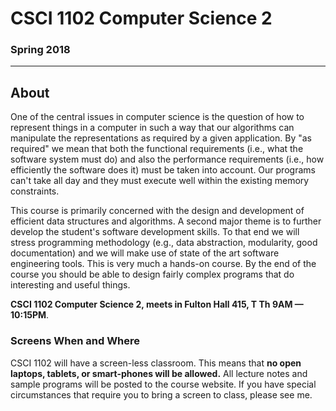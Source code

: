 # CSCI 1102 Computer Science 2

### Spring 2018

---

## About

One of the central issues in computer science is the question of how to represent things in a computer in such a way that our algorithms can manipulate the representations as required by a given application. By "as required" we mean that both the functional requirements (i.e., what the software system must do) and also the performance requirements (i.e., how efficiently the software does it) must be taken into account. Our programs can't take all day and they must execute well within the existing memory constraints.

This course is primarily concerned with the design and development of efficient data structures and algorithms. A second major theme is to further develop the student's software development skills. To that end we will stress programming methodology (e.g., data abstraction, modularity, good documentation) and we will make use of state of the art software engineering tools. This is very much a hands-on course. By the end of the course you should be able to design fairly complex programs that do interesting and useful things.

**CSCI 1102 Computer Science 2, meets in Fulton Hall 415, T Th 9AM — 10:15PM**.

### Screens When and Where

CSCI 1102 will have a screen-less classroom.  This means that **no open laptops, tablets, or smart-phones will be allowed.** All lecture notes and sample programs will be posted to the course website. If you have special circumstances that require you to bring a screen to class, please see me.
